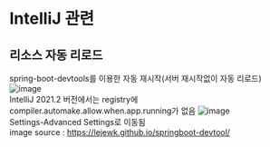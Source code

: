 # IntelliJ 관련
## 리소스 자동 리로드
spring-boot-devtools를 이용한 자동 재시작(서버 재시작없이 자동 리로드)
![image](https://user-images.githubusercontent.com/44331989/130309728-1e26011a-7c96-489e-9d08-67ae9f16b751.png) <br>
IntelliJ 2021.2 버전에서는 registry에 compiler.automake.allow.when.app.running가 없음
![image](https://user-images.githubusercontent.com/44331989/130309763-85d50aea-7639-493b-b1bc-134617442cb3.png) <br>
Settings-Advanced Settings로 이동됨 <br>
image source : https://lejewk.github.io/springboot-devtool/
